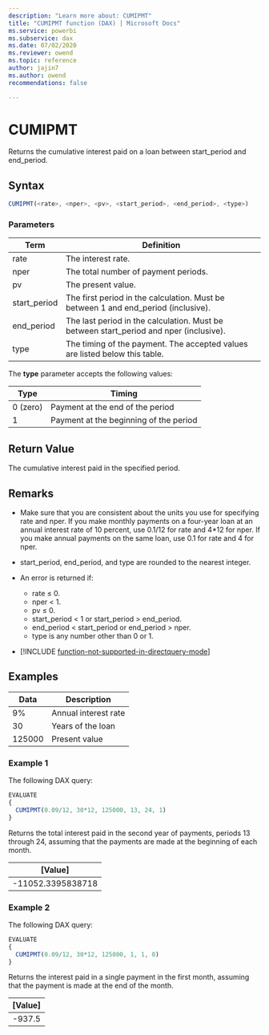 ```yaml
---
description: "Learn more about: CUMIPMT"
title: "CUMIPMT function (DAX) | Microsoft Docs"
ms.service: powerbi 
ms.subservice: dax
ms.date: 07/02/2020
ms.reviewer: owend
ms.topic: reference
author: jajin7
ms.author: owend 
recommendations: false

---
```


# CUMIPMT

Returns the cumulative interest paid on a loan between start_period and end_period.

## Syntax

```js
CUMIPMT(<rate>, <nper>, <pv>, <start_period>, <end_period>, <type>)
```

### Parameters

|Term|Definition|  
|--------|--------------|  
|rate|The interest rate.|  
|nper|The total number of payment periods.|
|pv|The present value.|
|start_period|The first period in the calculation. Must be between 1 and end_period (inclusive).|
|end_period|The last period in the calculation. Must be between start_period and nper (inclusive).|
|type|The timing of the payment. The accepted values are listed below this table.|

The **type** parameter accepts the following values:

| **Type** | **Timing**                             |
| -------- | -------------------------------------- |
| 0 (zero) | Payment at the end of the period       |
| 1        | Payment at the beginning of the period |

## Return Value

The cumulative interest paid in the specified period.

## Remarks

- Make sure that you are consistent about the units you use for specifying rate and nper. If you make monthly payments on a four-year loan at an annual interest rate of 10 percent, use 0.1/12 for rate and 4*12 for nper. If you make annual payments on the same loan, use 0.1 for rate and 4 for nper.

- start_period, end_period, and type are rounded to the nearest integer.

- An error is returned if:
  - rate ≤ 0.
  - nper < 1.
  - pv ≤ 0.
  - start_period < 1 or start_period > end_period.
  - end_period < start_period or end_period > nper.
  - type is any number other than 0 or 1.

- [!INCLUDE [function-not-supported-in-directquery-mode](includes/function-not-supported-in-directquery-mode.md)]

## Examples

| **Data** | **Description**      |
| -------- | -------------------- |
| 9%       | Annual interest rate |
| 30       | Years of the loan    |
| 125000   | Present value        |

### Example 1

The following DAX query:

```js
EVALUATE
{
  CUMIPMT(0.09/12, 30*12, 125000, 13, 24, 1)
}
```

Returns the total interest paid in the second year of payments, periods 13 through 24, assuming that the payments are made at the beginning of each month.

| **[Value]**      |
| ------------------ |
| -11052.3395838718 |

### Example 2

The following DAX query:

```js
EVALUATE
{
  CUMIPMT(0.09/12, 30*12, 125000, 1, 1, 0)
}
```

Returns the interest paid in a single payment in the first month, assuming that the payment is made at the end of the month.

| **[Value]** |
| ------------- |
| -937.5       |
